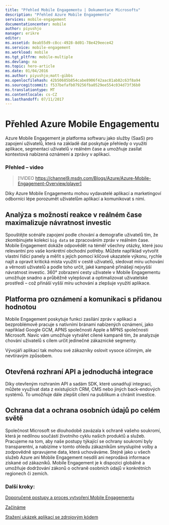 ```yaml
---
title: "Přehled Mobile Engagementu | Dokumentace Microsoftu"
description: "Přehled Azure Mobile Engagementu"
services: mobile-engagement
documentationcenter: mobile
author: piyushjo
manager: erikre
editor: 
ms.assetid: 8eab55d9-c8cc-4928-8d01-78e429eece42
ms.service: mobile-engagement
ms.workload: mobile
ms.tgt_pltfrm: mobile-multiple
ms.devlang: na
ms.topic: hero-article
ms.date: 01/04/2016
ms.author: piyushjo;matt-gibbs
ms.openlocfilehash: 42b50685b854cabe8906f42aac81ab82c63f8a94
ms.sourcegitcommit: f537befafb079256fba0529ee554c034d73f36b0
ms.translationtype: MT
ms.contentlocale: cs-CZ
ms.lasthandoff: 07/11/2017
---
```

# <a name="azure-mobile-engagement-overview"></a>Přehled Azure Mobile Engagementu
Azure Mobile Engagement je platforma softwaru jako služby (SaaS) pro zapojení uživatelů, která na základě dat poskytuje přehledy o využití aplikace, segmentaci uživatelů v reálném čase a umožňuje zasílat kontextová nabízená oznámení a zprávy v aplikaci.

### <a name="overview-video"></a>Přehled – video
> [!VIDEO https://channel9.msdn.com/Blogs/Azure/Azure-Mobile-Engagement-Overview/player]
> 
> 

Díky Azure Mobile Engagementu mohou vydavatelé aplikací a marketingoví odborníci lépe porozumět uživatelům aplikací a komunikovat s nimi.

## <a name="real-time-actionable-analytics-to-maximize-return-on-investment"></a>Analýza s možností reakce v reálném čase maximalizuje návratnost investic
Spouštějte scénáře zapojení podle chování a demografie uživatelů tím, že zkombinujete kolekci `big data` se zpracováním zpráv v reálném čase. Mobile Engagement dokáže odpovědět na téměř všechny otázky, které jsou relevantní pro vaše konkrétní obchodní potřeby. Můžete například vytvořit vlastní řídicí panely a měřit s jejich pomocí klíčové ukazatele výkonu, rychle najít a opravit kritická místa využití v cestě uživatelů, sledovat míru uchování a věrnosti uživatelů a podle toho určit, jaké kampaně přinášejí nejvyšší návratnost investic. 360° zobrazení cesty uživatele v Mobile Engagementu umožňuje snadno a průběžně vylepšovat a optimalizovat uživatelské prostředí – což přináší vyšší míru uchování a zlepšuje využití aplikace. 

## <a name="value-added-push-and-communications-platform"></a>Platforma pro oznámení a komunikaci s přidanou hodnotou
Mobile Engagement poskytuje funkci zasílání zpráv v aplikaci a bezproblémově pracuje s nativními bránami nabízených oznámení, jako například Google GCM, APNS společnosti Apple a MPNS společnosti Microsoft. Navíc vám umožňuje vytvářet cílené kampaně tím, že analyzuje chování uživatelů s cílem určit jedinečné zákaznické segmenty.

Vývojáři aplikací tak mohou své zákazníky oslovit vysoce účinným, ale nevtíravým způsobem.

## <a name="open-apis-and-ease-of-integration"></a>Otevřená rozhraní API a jednoduchá integrace
Díky otevřeným rozhraním API a sadám SDK, které usnadňují integraci, můžete využívat data z existujících CRM, CMS nebo jiných back-endových systémů. To umožňuje dále zlepšit cílení na publikum a chránit investice.

## <a name="data-protection--privacy-across-the-globe"></a>Ochrana dat a ochrana osobních údajů po celém světě
Společnost Microsoft se dlouhodobě zavázala k ochraně vašeho soukromí, která je nedílnou součástí životního cyklu našich produktů a služeb. Pracujeme na tom, aby naše postupy týkající se ochrany soukromí byly transparentní, a nabízíme v tomto ohledu zákazníkům smysluplné volby a zodpovědně spravujeme data, která uchováváme. Stejně jako u všech služeb Azure ani Mobile Engagement nesdílí ani neprodává informace získané od zákazníků. Mobile Engagement je k dispozici globálně a umožňuje dodržování zákonů o ochraně osobních údajů v konkrétních regionech či zemích.

### <a name="next-steps"></a>Další kroky:
[Doporučené postupy a proces vytvoření Mobile Engagementu](mobile-engagement-getting-started-best-practices.md)

[Začínáme](/index.md)

[Stažení ukázek aplikací se zdrojovým kódem](https://aka.ms/azmedemoapps)

